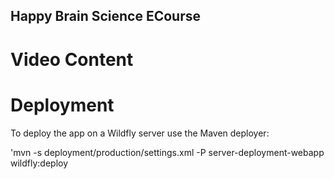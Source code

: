 ## Happy Brain Science ECourse

# Video Content

# Deployment

To deploy the app on a Wildfly server use the Maven deployer:

'mvn -s deployment/production/settings.xml -P server-deployment-webapp wildfly:deploy





